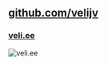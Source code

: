 ## [github.com/velijv](https://github.com/velijv)

### [veli.ee](https://veli.ee)


![veli.ee](https://veli.ee/img/qr.svg)
